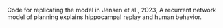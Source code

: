 Code for replicating the model in Jensen et al., 2023, A recurrent network model of planning explains hippocampal replay and human behavior. 
